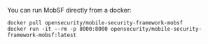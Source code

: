 You can run MobSF directly from a docker:
```
docker pull opensecurity/mobile-security-framework-mobsf
docker run -it --rm -p 8000:8000 opensecurity/mobile-security-framework-mobsf:latest
```
